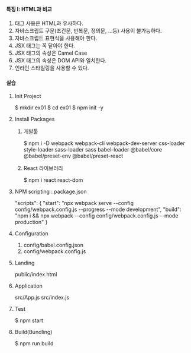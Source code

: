 #### 특징 I: HTML과 비교

1. 태그 사용은 HTML과 유사하다.
2. 자바스크립트 구문(조건문, 반복문, 정의문, ...등) 사용이 불가능하다.
3. 자바스크립트 표현식을 사용해야 한다.
4. JSX 태그는 꼭 닫아야 한다.
5. JSX 태그의 속성은 Camel Case
6. JSX 태그의 속성은 DOM API와 일치한다.
7. 인라인 스타일링을 사용할 수 있다.

#### 실습

1. Init Project

    $ mkdir ex01
    $ cd ex01
    $ npm init -y

2. Install Packages

    1. 개발툴

        $ npm i -D webpack webpack-cli webpack-dev-server css-loader style-loader sass-loader sass babel-loader @babel/core @babel/preset-env @babel/preset-react

    2. React 라이브러리

        $ npm i react react-dom

3. NPM scripting : package.json

    "scripts": {
    "start": "npx webpack serve --config config/webpack.config.js --progress --mode development",
    "build": "npm i && npx webpack --config config/webpack.config.js --mode production"
    }

4. Configuration

    1. config/babel.config.json
    2. config/webpack.config.js

5. Landing

    public/index.html

6. Application

    src/App.js
    src/index.js

7. Test

    $ npm start

8. Build(Bundling)

    $ npm run build
